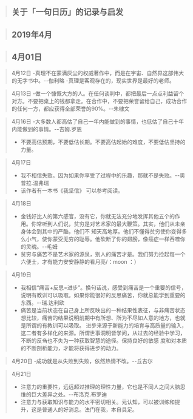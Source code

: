 > 关于「一句日历」的记录与启发
> -

> 

> 2019年4月
> -

> 4月01日
> - 




> 4月12日
> -真理不在蒙满灰尘的权威著作中，而是在宇宙、自然界这部伟大的无字书中。--伽利略
> -真理是客观存在的，现实世界是最好的老师。

> 4月13日
> -做一个慷慨大方的人。在任何谈判中，都把最后一点点利益留个对方。不要把桌上的钱都拿走。在合作中，不要把荣誉留给自己，成功合作的任何一方，都应获得全部荣誉的90%。--朱棣文







> 4月16日
> -大多数人都高估了自己一年内能做到的事情，也低估了自己十年内能做到的事情。--吉姆.罗恩
> - 不要高估预期，不要低估长期。不要高估起始的难度，不要低估坚持的力量。


> 4月17日
> - 我不相信失败。因为如果你享受了过程中的乐趣，那就不是失败。--奥普拉.温弗瑞
> - 该作者有一本书《我坚信》 可以参考阅读。

> 4月18日
> - 金钱好比人的第六感官，没有它，你就无法充分地发挥其他五个的作用。你常听到人们说，贫穷是对艺术家的最大鞭策。其实，他们从未亲身体会到其中的严酷，他们不
知天高地厚。他们不懂得贫穷使你变得多么小气，使你蒙受无穷的耻辱。他砍断了你的翅膀，像癌症一样吞噬你的灵魂。--毛姆
> - 贫穷与痛苦不是艺术家的源泉，别人的痛苦才是。我们努力捡起每一个六便士，才有能力安安静静的看月亮/：moon ：）


> 4月19日
> - 我相信“痛苦+反思=进步”。换句话说，感受到痛苦是一个重要的信号，说明有教训可以吸取。如果你能很好的反思痛苦，你就总能学到重要的东西。--瑞.达利欧
> - 痛苦是当前状态在自己身上所反映出的一种结果性表征，与非痛苦状态想比较，痛苦的结果说明前期中有所想、所为不尽如人意的地方，也就是所谓的有教训可以吸取。
进步来源于新能力的培育与高质量的输入，这二者有多样化的来源。所谓世事洞明皆学问，从过去的经验中学习，不断的反刍也不失为一种获取智慧的途径。保持良好的敏感
度和对本质的不断剖析能力，才能将获得进步的动力。

> 4月20日
> -成功就是从失败到失败，依然热情不改。--丘吉尔


> 4月21日
> - 注意力的重要性，远远超过推理的理性力量，它也是不同人之间大脑思维的巨大差异之处。--布洛克.布罗迪
> - 注意力与获取知识与能力的水平密切相关。元认知，可以被训练和提升，这是普通人的好消息。法门在我，本自具足。
